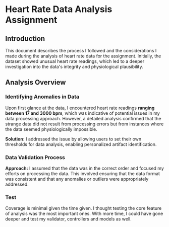 # Heart Rate Data Analysis Assignment

## Introduction

This document describes the process I followed and the considerations I made during the analysis of heart rate data for the assignment. Initially, the dataset showed unusual heart rate readings, which led to a deeper investigation into the data's integrity and physiological plausibility.

## Analysis Overview

### Identifying Anomalies in Data

Upon first glance at the data, I encountered heart rate readings **ranging between 17 and 3000 bpm**, which was indicative of potential issues in my data processing approach. However, a detailed analysis confirmed that the strange data did not result from processing errors but from instances where the data seemed physiologically impossible.

**Solution:** I addressed the issue by allowing users to set their own thresholds for data analysis, enabling personalized artifact identification.

### Data Validation Process

**Approach:** I assumed that the data was in the correct order and focused my efforts on processing the data. This involved ensuring that the data format was consistent and that any anomalies or outliers were appropriately addressed.

### Test

Coverage is minimal given the time given. I thought testing the core feature of analysis was the most important ones. With more time, I could have gone deeper and test my validator, controllers and models as well.
